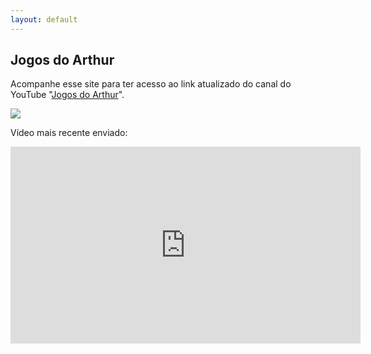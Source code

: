 ```yaml
---
layout: default
---
```


## Jogos do Arthur

Acompanhe esse site para ter acesso ao link atualizado do canal do YouTube "[Jogos do Arthur](https://www.youtube.com/channel/UCA2MLoiGNkw3V457N0yR5SA)".

<img src="https://drive.google.com/file/d/1yKzpkn35VrCCSwGMgTsyEtDnz7rlavvb/view?usp=sharing">

Vídeo mais recente enviado:

<iframe width="560" height="315" src="https://www.youtube.com/embed/e44L1CqSPAQ" frameborder="0" allow="accelerometer; autoplay; clipboard-write; encrypted-media; gyroscope; picture-in-picture" allowfullscreen></iframe>
